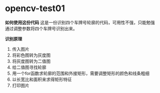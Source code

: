 # opencv-test01
**如何使用这份代码**
这是一份识别四个车牌号轮廓的代码，可用性不强，只能勉强通过调整参数将四个车牌号识别出来。


**识别原理**
1. 传入图片
2. 将彩色图转为灰度图
3. 将灰度图转为二值图
4. 给二值图寻找轮廓
5. 用一个for函数求轮廓的范围和外接矩形，需要调整矩形的颜色和线条粗细
6. 以长宽比和面积来求得矩形特征
7. 打印图片
